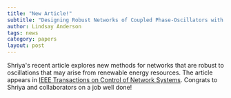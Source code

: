 ```yaml
---
title: "New Article!"
subtitle: "Designing Robust Networks of Coupled Phase-Oscillators with Applications to the High Voltage Electric Grid"
author: Lindsay Anderson
tags: news
category: papers
layout: post
---
```


Shriya's recent article explores new methods for networks that are robust to oscillations that may arise from renewable energy resources. The article appears in [IEEE Transactions on Control of Network Systems](https://ieeexplore.ieee.org/stamp/stamp.jsp?arnumber=9919347). Congrats to Shriya and collaborators on a job well done! 

